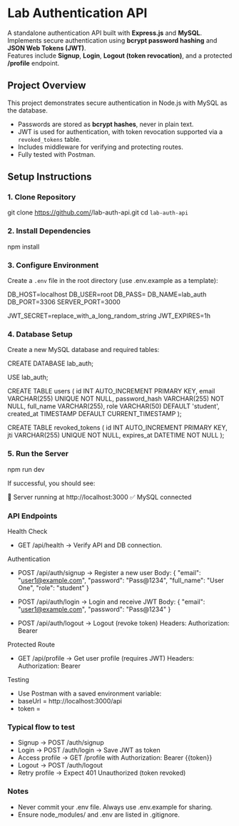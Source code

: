 # Lab Authentication API

A standalone authentication API built with **Express.js** and **MySQL**.  
Implements secure authentication using **bcrypt password hashing** and **JSON Web Tokens (JWT)**.  
Features include **Signup**, **Login**, **Logout (token revocation)**, and a protected **/profile** endpoint.  

## Project Overview
This project demonstrates secure authentication in Node.js with MySQL as the database.  
- Passwords are stored as **bcrypt hashes**, never in plain text.  
- JWT is used for authentication, with token revocation supported via a `revoked_tokens` table.  
- Includes middleware for verifying and protecting routes.  
- Fully tested with Postman.  

## Setup Instructions

### 1. Clone Repository
git clone https://github.com/<your-username>/lab-auth-api.git
cd `lab-auth-api`
### 2. Install Dependencies
npm install
### 3. Configure Environment
Create a `.env` file in the root directory (use .env.example as a template):

DB_HOST=localhost
DB_USER=root
DB_PASS=
DB_NAME=lab_auth
DB_PORT=3306
SERVER_PORT=3000

JWT_SECRET=replace_with_a_long_random_string
JWT_EXPIRES=1h

### 4. Database Setup
Create a new MySQL database and required tables:

CREATE DATABASE lab_auth;

USE lab_auth;

CREATE TABLE users (
  id INT AUTO_INCREMENT PRIMARY KEY,
  email VARCHAR(255) UNIQUE NOT NULL,
  password_hash VARCHAR(255) NOT NULL,
  full_name VARCHAR(255),
  role VARCHAR(50) DEFAULT 'student',
  created_at TIMESTAMP DEFAULT CURRENT_TIMESTAMP
);

CREATE TABLE revoked_tokens (
  id INT AUTO_INCREMENT PRIMARY KEY,
  jti VARCHAR(255) UNIQUE NOT NULL,
  expires_at DATETIME NOT NULL
);

### 5. Run the Server
npm run dev

If successful, you should see:

🚀 Server running at http://localhost:3000
✅ MySQL connected

### API Endpoints
Health Check
- GET /api/health → Verify API and DB connection.

Authentication
- POST /api/auth/signup → Register a new user
  Body: { "email": "user1@example.com", "password": "Pass@1234", "full_name": "User One", "role": "student" }
  
- POST /api/auth/login → Login and receive JWT
  Body: { "email": "user1@example.com", "password": "Pass@1234" }

- POST /api/auth/logout → Logout (revoke token)
  Headers: Authorization: Bearer <token>

Protected Route
- GET /api/profile → Get user profile (requires JWT)
  Headers: Authorization: Bearer <token>

Testing

- Use Postman with a saved environment variable:
- baseUrl = http://localhost:3000/api
- token = <set after login>

### Typical flow to test
- Signup → POST /auth/signup
- Login → POST /auth/login → Save JWT as token
- Access profile → GET /profile with Authorization: Bearer {{token}}
- Logout → POST /auth/logout
- Retry profile → Expect 401 Unauthorized (token revoked)

### Notes
- Never commit your .env file. Always use .env.example for sharing.
- Ensure node_modules/ and .env are listed in .gitignore.
